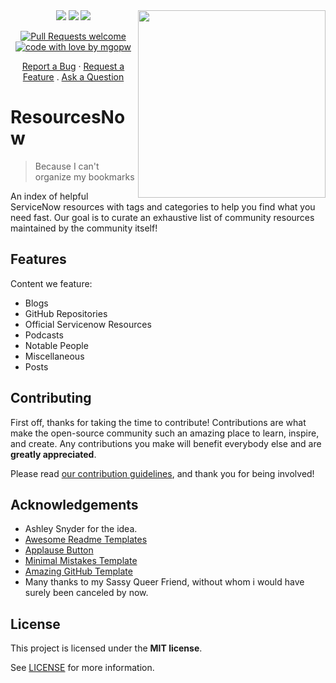 <img src="https://user-images.githubusercontent.com/32275158/152443139-ec226b9f-1a26-4f6a-b272-4bfe1c4a1cd9.png" width=300 align=right>
<div align="center">
<a href="https://github.com/MGOPW/SNResourcesNow/pulls"><img src="https://img.shields.io/github/last-commit/mgopw/snresourcesnow?style=flat-square"></a> <a href="https://github.com/MGOPW/SNResourcesNow/graphs/contributors"><img src="https://img.shields.io/github/contributors/mgopw/snresourcesnow?style=flat-square"></a> <a href="https://invite.sndevs.com"><img src="https://img.shields.io/badge/slack-sndevs-630330?style=flat-square"></a>

[![Pull Requests welcome](https://img.shields.io/badge/PRs-welcome-ff69b4.svg?style=flat-square)](https://github.com/mgopw/snresourcesnow/issues?q=is%3Aissue+is%3Aopen+label%3A%22help+wanted%22)
[![code with love by mgopw](https://img.shields.io/badge/%3C%2F%3E%20with%20%E2%99%A5%20by-mgopw-ff1414.svg?style=flat-square)](https://github.com/mgopw)

<a href="https://github.com/mgopw/snresourcesnow/issues/new?assignees=&labels=bug&template=01_BUG_REPORT.md&title=bug%3A+">Report a Bug</a>
·
<a href="https://github.com/mgopw/snresourcesnow/issues/new?assignees=&labels=enhancement&template=02_FEATURE_REQUEST.md&title=feat%3A+">Request a Feature</a>
.
<a href="https://github.com/mgopw/snresourcesnow/issues/new?assignees=&labels=question&template=04_SUPPORT_QUESTION.md&title=support%3A+">Ask a Question</a>

</div>

# ResourcesNow

> Because I can't organize my bookmarks

An index of helpful ServiceNow resources with tags and categories to help you find what you need fast. Our goal is to curate an exhaustive list of community resources maintained by the community itself!

## Features

Content we feature:

- Blogs
- GitHub Repositories
- Official Servicenow Resources
- Podcasts
- Notable People
- Miscellaneous
- Posts

## Contributing

First off, thanks for taking the time to contribute! Contributions are what make the open-source community such an amazing place to learn, inspire, and create. Any contributions you make will benefit everybody else and are **greatly appreciated**.

Please read [our contribution guidelines](docs/CONTRIBUTING.md), and thank you for being involved!

## Acknowledgements

- Ashley Snyder for the idea.
- [Awesome Readme Templates](https://awesomeopensource.com/project/elangosundar/awesome-README-templates)
- [Applause Button](https://github.com/ColinEberhardt/applause-button)
- [Minimal Mistakes Template](https://github.com/mmistakes/minimal-mistakes)
- [Amazing GitHub Template](https://github.com/dec0dOS/amazing-github-template)
- Many thanks to my Sassy Queer Friend, without whom i would have surely been canceled by now.

## License

This project is licensed under the **MIT license**.

See [LICENSE](LICENSE) for more information.
